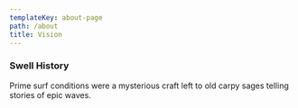```yaml
---
templateKey: about-page
path: /about
title: Vision
---
```

### Swell History

Prime surf conditions were a mysterious craft left to old carpy sages telling stories of epic waves.